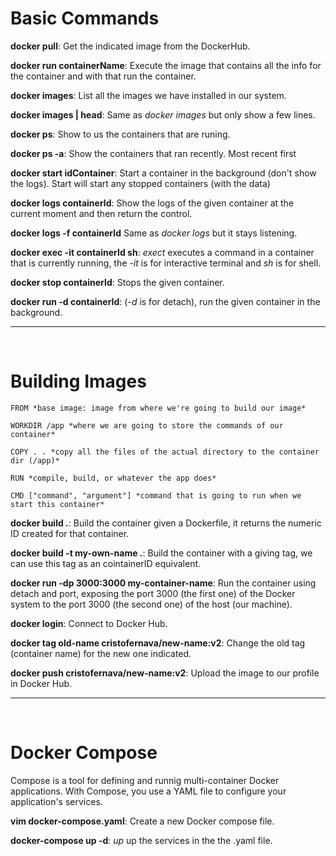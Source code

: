 <h1>Basic Commands</h1>

**docker pull**: Get the indicated image from the DockerHub.<br>

**docker run containerName**: Execute the image that contains all the info for the container and with that run the container.<br>

**docker images**: List all the images we have installed in our system.<br>

**docker images | head**: Same as _docker images_ but only show a few lines.<br>

**docker ps**: Show to us the containers that are runing.<br>

**docker ps -a**: Show the containers that ran recently. Most recent first<br>

**docker start idContainer**: Start a container in the background (don't show the logs). Start will start any stopped containers (with the data)<br>

**docker logs containerId**: Show the logs of the given container at the current moment and then return the control.<br>

**docker logs -f containerId** Same as _docker logs_ but it stays listening.<br>

**docker exec -it containerId sh**: _exect_ executes a command in a container that is currently running, the _-it_ is for interactive terminal and _sh_ is for shell.<br>

**docker stop containerId**: Stops the given container.<br>

**docker run -d containerId**: (_-d_ is for detach), run the given container in the background.<br>

<hr>
<br>
<h1>Building Images</h1>

    FROM *base image: image from where we're going to build our image*

    WORKDIR /app *where we are going to store the commands of our container*

    COPY . . *copy all the files of the actual directory to the container dir (/app)*

    RUN *compile, build, or whatever the app does*

    CMD ["command", "argument"] *command that is going to run when we start this container*

**docker build .**: Build the container given a Dockerfile, it returns the numeric ID created for that container.<br>

**docker build -t my-own-name .**: Build the container with a giving tag, we can use this tag as an cointainerID equivalent.<br>

**docker run -dp 3000:3000 my-container-name**: Run the container using detach and port, exposing the port 3000 (the first one) of the Docker system to the port 3000 (the second one) of the host (our machine).<br>

**docker login**: Connect to Docker Hub.<br>

**docker tag old-name cristofernava/new-name:v2**: Change the old tag (container name) for the new one indicated.<br>

**docker push cristofernava/new-name:v2**: Upload the image to our profile in Docker Hub.<br>

<hr>
<br>
<h1>Docker Compose</h1>
Compose is a tool for defining and runnig multi-container Docker applications. With Compose, you use a YAML file to configure your application's services.<br>

**vim docker-compose.yaml**: Create a new Docker compose file.<br>

**docker-compose up -d**: _up_ up the services in the the .yaml file.
